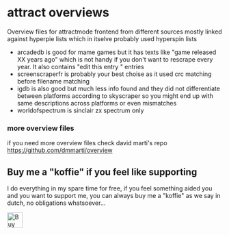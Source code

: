 # attract overviews
Overview files for attractmode frontend from different sources mostly linked against hyperpie lists which in itselve probably used hyperspin lists
* arcadedb is good for mame games but it has texts like "game released XX years ago" which is not handy if you don't want to rescrape every year. It also contains "edit this entry <url>" entries 
* screenscraperfr is probably your best choise as it used crc matching before filename matching
* igdb is also good but much less info found and they did not differentiate between platforms according to skyscraper so you might end up with same descriptions across platforms or even mismatches
* worldofspectrum is sinclair zx spectrum only

### more overview files
if you need more overview files check david marti's repo https://github.com/dmmarti/overview

## Buy me a "koffie" if you feel like supporting 
I do everything in my spare time for free, if you feel something aided you and you want to support me, you can always buy me a "koffie" as we say in dutch, no obligations whatsoever...

<a href='https://ko-fi.com/Q5Q3BKI5S' target='_blank'><img height='36' style='border:0px;height:36px;' src='https://cdn.ko-fi.com/cdn/kofi2.png?v=3' border='0' alt='Buy Me a Coffee at ko-fi.com' /></a>
